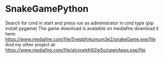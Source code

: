 # SnakeGamePython
Search for cmd in start and press run as administrator in cmd type (pip install pygame)
The game download is avalaible on mediafire download it here: https://www.mediafire.com/file/5yepbfvkumum3e2/snakeGame.exe/file
And my other project at: https://www.mediafire.com/file/alxjxwklh62jp5o/openApps.exe/file
